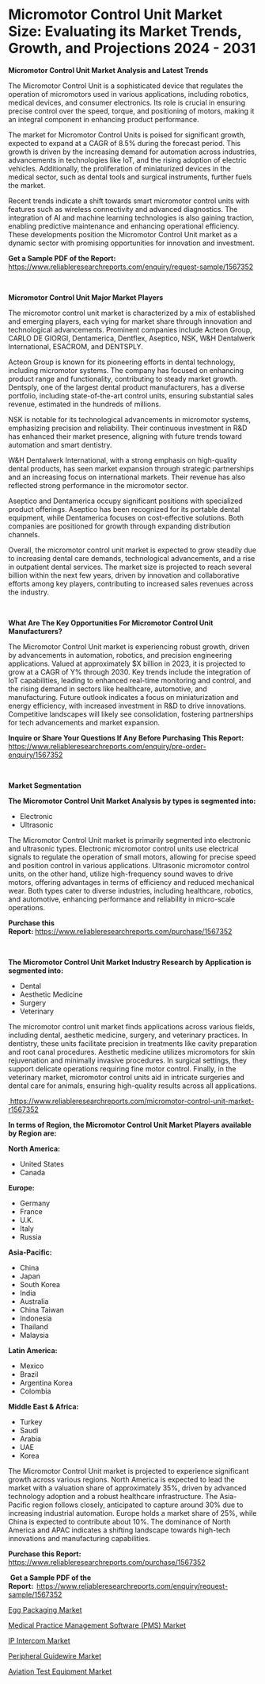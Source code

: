 <p><h1>Micromotor Control Unit Market Size: Evaluating its Market Trends, Growth, and Projections 2024 - 2031</h1></p><p><strong>Micromotor Control Unit Market Analysis and Latest Trends</strong></p>
<p><p>The Micromotor Control Unit is a sophisticated device that regulates the operation of micromotors used in various applications, including robotics, medical devices, and consumer electronics. Its role is crucial in ensuring precise control over the speed, torque, and positioning of motors, making it an integral component in enhancing product performance.</p><p>The market for Micromotor Control Units is poised for significant growth, expected to expand at a CAGR of 8.5% during the forecast period. This growth is driven by the increasing demand for automation across industries, advancements in technologies like IoT, and the rising adoption of electric vehicles. Additionally, the proliferation of miniaturized devices in the medical sector, such as dental tools and surgical instruments, further fuels the market. </p><p>Recent trends indicate a shift towards smart micromotor control units with features such as wireless connectivity and advanced diagnostics. The integration of AI and machine learning technologies is also gaining traction, enabling predictive maintenance and enhancing operational efficiency. These developments position the Micromotor Control Unit market as a dynamic sector with promising opportunities for innovation and investment.</p></p>
<p><strong>Get a Sample PDF of the Report:&nbsp;</strong> <a href="https://www.reliableresearchreports.com/enquiry/request-sample/1567352?utm_campaign=2009&utm_medium=2&utm_source=Github&utm_content=ia&utm_term=26122024&utm_id=micromotor-control-unit">https://www.reliableresearchreports.com/enquiry/request-sample/1567352</a></p>
<p>&nbsp;</p>
<p><strong>Micromotor Control Unit Major Market Players</strong></p>
<p><p>The micromotor control unit market is characterized by a mix of established and emerging players, each vying for market share through innovation and technological advancements. Prominent companies include Acteon Group, CARLO DE GIORGI, Dentamerica, Dentflex, Aseptico, NSK, W&H Dentalwerk International, ESACROM, and DENTSPLY.</p><p>Acteon Group is known for its pioneering efforts in dental technology, including micromotor systems. The company has focused on enhancing product range and functionality, contributing to steady market growth. Dentsply, one of the largest dental product manufacturers, has a diverse portfolio, including state-of-the-art control units, ensuring substantial sales revenue, estimated in the hundreds of millions.</p><p>NSK is notable for its technological advancements in micromotor systems, emphasizing precision and reliability. Their continuous investment in R&D has enhanced their market presence, aligning with future trends toward automation and smart dentistry.</p><p>W&H Dentalwerk International, with a strong emphasis on high-quality dental products, has seen market expansion through strategic partnerships and an increasing focus on international markets. Their revenue has also reflected strong performance in the micromotor sector.</p><p>Aseptico and Dentamerica occupy significant positions with specialized product offerings. Aseptico has been recognized for its portable dental equipment, while Dentamerica focuses on cost-effective solutions. Both companies are positioned for growth through expanding distribution channels.</p><p>Overall, the micromotor control unit market is expected to grow steadily due to increasing dental care demands, technological advancements, and a rise in outpatient dental services. The market size is projected to reach several billion within the next few years, driven by innovation and collaborative efforts among key players, contributing to increased sales revenues across the industry.</p></p>
<p>&nbsp;</p>
<p><strong>What Are The Key Opportunities For Micromotor Control Unit Manufacturers?</strong></p>
<p><p>The Micromotor Control Unit market is experiencing robust growth, driven by advancements in automation, robotics, and precision engineering applications. Valued at approximately $X billion in 2023, it is projected to grow at a CAGR of Y% through 2030. Key trends include the integration of IoT capabilities, leading to enhanced real-time monitoring and control, and the rising demand in sectors like healthcare, automotive, and manufacturing. Future outlook indicates a focus on miniaturization and energy efficiency, with increased investment in R&D to drive innovations. Competitive landscapes will likely see consolidation, fostering partnerships for tech advancements and market expansion.</p></p>
<p><strong>Inquire or Share Your Questions If Any Before Purchasing This Report:</strong> <a href="https://www.reliableresearchreports.com/enquiry/pre-order-enquiry/1567352?utm_campaign=2009&utm_medium=2&utm_source=Github&utm_content=ia&utm_term=26122024&utm_id=micromotor-control-unit">https://www.reliableresearchreports.com/enquiry/pre-order-enquiry/1567352</a></p>
<p>&nbsp;</p>
<p><strong>Market Segmentation</strong></p>
<p><strong>The Micromotor Control Unit Market Analysis by types is segmented into:</strong></p>
<p><ul><li>Electronic</li><li>Ultrasonic</li></ul></p>
<p><p>The Micromotor Control Unit market is primarily segmented into electronic and ultrasonic types. Electronic micromotor control units use electrical signals to regulate the operation of small motors, allowing for precise speed and position control in various applications. Ultrasonic micromotor control units, on the other hand, utilize high-frequency sound waves to drive motors, offering advantages in terms of efficiency and reduced mechanical wear. Both types cater to diverse industries, including healthcare, robotics, and automotive, enhancing performance and reliability in micro-scale operations.</p></p>
<p><strong>Purchase this Report:&nbsp;</strong><a href="https://www.reliableresearchreports.com/purchase/1567352?utm_campaign=2009&utm_medium=2&utm_source=Github&utm_content=ia&utm_term=26122024&utm_id=micromotor-control-unit">https://www.reliableresearchreports.com/purchase/1567352</a></p>
<p>&nbsp;</p>
<p><strong>The Micromotor Control Unit Market Industry Research by Application is segmented into:</strong></p>
<p><ul><li>Dental</li><li>Aesthetic Medicine</li><li>Surgery</li><li>Veterinary</li></ul></p>
<p><p>The micromotor control unit market finds applications across various fields, including dental, aesthetic medicine, surgery, and veterinary practices. In dentistry, these units facilitate precision in treatments like cavity preparation and root canal procedures. Aesthetic medicine utilizes micromotors for skin rejuvenation and minimally invasive procedures. In surgical settings, they support delicate operations requiring fine motor control. Finally, in the veterinary market, micromotor control units aid in intricate surgeries and dental care for animals, ensuring high-quality results across all applications.</p></p>
<p><a href="https://www.reliableresearchreports.com/micromotor-control-unit-market-r1567352?utm_campaign=2009&utm_medium=2&utm_source=Github&utm_content=ia&utm_term=26122024&utm_id=micromotor-control-unit">&nbsp;https://www.reliableresearchreports.com/micromotor-control-unit-market-r1567352</a></p>
<p><strong>In terms of Region, the Micromotor Control Unit Market Players available by Region are:</strong></p>
<p>
    <p> <strong> North America: </strong>
        <ul>
            <li>United States</li>
            <li>Canada</li>
        </ul>
        </p> 
    <p> <strong> Europe: </strong>
        <ul>
            <li>Germany</li>
            <li>France</li>
            <li>U.K.</li>
            <li>Italy</li>
            <li>Russia</li>
        </ul>
        </p> 
    <p> <strong> Asia-Pacific: </strong>
        <ul>
            <li>China</li>
            <li>Japan</li>
            <li>South Korea</li>
            <li>India</li>
            <li>Australia</li>
            <li>China Taiwan</li>
            <li>Indonesia</li>
            <li>Thailand</li>
            <li>Malaysia</li>
        </ul>
        </p> 
    <p> <strong> Latin America: </strong>
        <ul>
            <li>Mexico</li>
            <li>Brazil</li>
            <li>Argentina Korea</li>
            <li>Colombia</li>
        </ul>
        </p> 
    <p> <strong> Middle East & Africa: </strong>
        <ul>
            <li>Turkey</li>
            <li>Saudi</li>
            <li>Arabia</li>
            <li>UAE</li>
            <li>Korea</li>
        </ul>
    </p>
    </p>
<p><p>The Micromotor Control Unit market is projected to experience significant growth across various regions. North America is expected to lead the market with a valuation share of approximately 35%, driven by advanced technology adoption and a robust healthcare infrastructure. The Asia-Pacific region follows closely, anticipated to capture around 30% due to increasing industrial automation. Europe holds a market share of 25%, while China is expected to contribute about 10%. The dominance of North America and APAC indicates a shifting landscape towards high-tech innovations and manufacturing capabilities.</p></p>
<p><strong>Purchase this Report: </strong><a href="https://www.reliableresearchreports.com/purchase/1567352?utm_campaign=2009&utm_medium=2&utm_source=Github&utm_content=ia&utm_term=26122024&utm_id=micromotor-control-unit">https://www.reliableresearchreports.com/purchase/1567352</a></p>
<p>&nbsp;<strong>Get a Sample PDF of the Report:&nbsp;&nbsp;</strong><a href="https://www.reliableresearchreports.com/enquiry/request-sample/1567352?utm_campaign=2009&utm_medium=2&utm_source=Github&utm_content=ia&utm_term=26122024&utm_id=micromotor-control-unit">https://www.reliableresearchreports.com/enquiry/request-sample/1567352</a></p>
<p><strong></strong></p>
<p><p><a href="https://www.linkedin.com/pulse/anticipated-cagr-145-egg-packaging-market-analysis-report-forecasts-3hazf?utm_campaign=2009&utm_medium=2&utm_source=Github&utm_content=ia&utm_term=26122024&utm_id=micromotor-control-unit">Egg Packaging Market</a></p><p><a href="https://github.com/hgf64gh/Market-Research-Report-List-1/blob/main/medical-practice-management-software-pms-market.md?utm_campaign=2009&utm_medium=2&utm_source=Github&utm_content=ia&utm_term=26122024&utm_id=micromotor-control-unit">Medical Practice Management Software (PMS) Market</a></p><p><a href="https://www.linkedin.com/pulse/outlook-ip-intercom-market-2024-2031-detailed-size-scope-company-ibb3e?utm_campaign=2009&utm_medium=2&utm_source=Github&utm_content=ia&utm_term=26122024&utm_id=micromotor-control-unit">IP Intercom Market</a></p><p><a href="https://www.linkedin.com/pulse/detailed-report-thesize-dynamics-expected-growth-84-cagrof-a7vmc?utm_campaign=2009&utm_medium=2&utm_source=Github&utm_content=ia&utm_term=26122024&utm_id=micromotor-control-unit">Peripheral Guidewire Market</a></p><p><a href="https://www.linkedin.com/pulse/global-aviation-test-equipment-market-analysis-projected-scope-t6qne?utm_campaign=2009&utm_medium=2&utm_source=Github&utm_content=ia&utm_term=26122024&utm_id=micromotor-control-unit">Aviation Test Equipment Market</a></p></p>